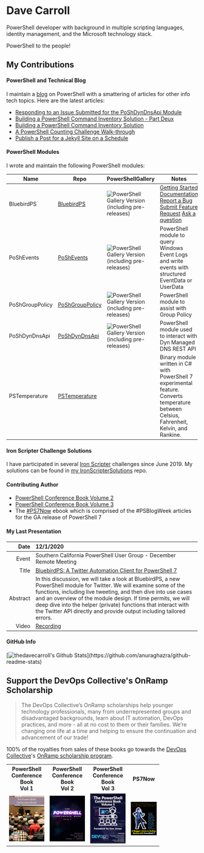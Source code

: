 # Dave Carroll

PowerShell developer with background in multiple scripting languages, identity management, and the Microsoft technology stack.

PowerShell to the people!

## My Contributions

#### PowerShell and Technical Blog

I maintain a [blog][blog] on PowerShell with a smattering of articles for other info tech topics.
Here are the latest articles:

<!-- <a href="https://bit.ly/thedavecarroll"><img src="https://raw.githubusercontent.com/thedavecarroll/thedavecarroll/main/images/powershell_anovelidea_org.png" width="400" alt="PowerShell: What A Novel Idea" /></a> -->

<!-- BLOG-POST-LIST:START -->
- [Responding to an Issue Submitted for the PoShDynDnsApi Module](https://powershell.anovelidea.org/powershell/responding-to-issue-submitted-for-poshdyndnsapi-module/)
- [Building a PowerShell Command Inventory Solution - Part Deux](https://powershell.anovelidea.org/powershell/powershell-command-inventory-part-deux/)
- [Building a PowerShell Command Inventory Solution](https://powershell.anovelidea.org/powershell/bulding-powershell-command-inventory-solution/)
- [A PowerShell Counting Challenge Walk-through](https://powershell.anovelidea.org/powershell/powershell-counting-challenge/)
- [Publish a Post for a Jekyll Site on a Schedule](https://powershell.anovelidea.org/blog/publish-post-jekyll-on-a-schedule/)
<!-- BLOG-POST-LIST:END -->

#### PowerShell Modules

I wrote and maintain the following PowerShell modules:

| Name            | Repo                                   | PowerShellGallery                  | Notes                                                                                                                                                                                                                    |
| --------------- | -------------------------------------- | ---------------------------------- | ------------------------------------------------------------------------------------------------------------------------------------------------------------------------------------------------------------------------ |
| BluebirdPS      | [BluebirdPS][BluebirdPSRepo]           | ![PowerShell Gallery Version (including pre-releases)](https://img.shields.io/powershellgallery/v/bluebirdps?color=blue&include_prereleases&label=PowerShell%20Gallery&logo=PowerShell&style=for-the-badge)           | [Getting Started][BluebirdPSGettingStarted] [Documentation][BluebirdPSDocumentation] [Report a Bug][BluebirdPSBugReport]  [Submit Feature Request][BluebirdPSFeatureRequest]  [Ask a question][BluebirdPSOpenDiscussion] |
| PoShEvents      | [PoShEvents][PoShEventsRepo]           | ![PowerShell Gallery Version (including pre-releases)](https://img.shields.io/powershellgallery/v/poshevents?color=blue&include_prereleases&label=PowerShell%20Gallery&logo=PowerShell&style=for-the-badge)           | PowerShell module to query Windows Event Logs and write events with structured EventData or UserData                                                                                                                     |
| PoShGroupPolicy | [PoShGroupPolicy][PoShGroupPolicyRepo] | ![PowerShell Gallery Version (including pre-releases)](https://img.shields.io/powershellgallery/v/poshgrouppolicy?color=blue&include_prereleases&label=PowerShell%20Gallery&logo=PowerShell&style=for-the-badge)  | PowerShell module to assist with Group Policy                                                                                                                                                                                                     |
| PoShDynDnsApi   | [PoShDynDnsApi][PoShDynDnsApiRepo]     | ![PowerShell Gallery Version (including pre-releases)](https://img.shields.io/powershellgallery/v/poshdyndnsapi?color=blue&include_prereleases&label=PowerShell%20Gallery&logo=PowerShell&style=for-the-badge)      | PowerShell module used to interact with Dyn Managed DNS REST API                                                                                                                                                                                            |
| PSTemperature   | [PSTemperature][PSTemperatureRepo]     |                                    | Binary module written in C# with PowerShell 7 experimental feature. Converts temperature between Celsius, Fahrenheit, Kelvin, and Rankine.                                                                               |

[PoShEvents]: https://bit.ly/PoShEvents
[PoShGroupPolicy]: https://bit.ly/PoShGroupPolicy
[PoShDynDnsApi]: https://bit.ly/PoShDynDnsApi
[PoShEventsRepo]: https://github.com/thedavecarroll/PoShEvents
[PoShGroupPolicyRepo]: https://github.com/thedavecarroll/PoShGroupPolicy
[PoShDynDnsApiRepo]: https://github.com/thedavecarroll/PoShDynDnsApi
[PSTemperatureRepo]: https://github.com/thedavecarroll/PSTemperature
[BluebirdPSRepo]: https://bit.ly/BluebirdPSRepo
[BluebirdPS]: https://bit.ly/BluebirdPS
[BluebirdPSGettingStarted]: https://bit.ly/BluebirdPSPrerequisites
[BluebirdPSDocumentation]: https://bit.ly/BluebirdPSDocs
[BluebirdPSBugReport]: https://bit.ly/BluebirdPSBugReport
[BluebirdPSFeatureRequest]: https://bit.ly/BluebirdPSFeatureRequest
[BluebirdPSOpenDiscussion]: https://bit.ly/BluebirdPSOpenDiscussion

#### Iron Scripter Challenge Solutions

I have participated in several [Iron Scripter][IronScripter] challenges since June 2019.
My solutions can be found in [my IronScripterSolutions][MyIronScripterSolutionsRepo] repo.

#### Contributing Author

* [PowerShell Conference Book Volume 2][psconfbook2]
* [PowerShell Conference Book Volume 3][psconfbook3]
* The [#PS7Now][ps7now] ebook which is comprised of the #PSBlogWeek articles for the GA release of PowerShell 7

#### My Last Presentation

|     Date | 12/1/2020                                                                                                                                                                                                                                                                                                                                                                                       |
| -------: | :---------------------------------------------------------------------------------------------------------------------------------------------------------------------------------------------------------------------------------------------------------------------------------------------------------------------------------------------------------------------------------------------- |
|    Event | Southern California PowerShell User Group - December Remote Meeting                                                                                                                                                                                                                                                                                                                             |
|    Title | [BluebirdPS: A Twitter Automation Client for PowerShell 7][SoCalBluebirdPS]                                                                                                                                                                                                                                                                                                                     |
| Abstract | In this discussion, we will take a look at BluebirdPS, a new PowerShell module for Twitter. We will examine some of the functions, including live tweeting, and then dive into use cases and an overview of the module design. If time permits, we will deep dive into the helper (private) functions that interact with the Twitter API directly and provide output including tailored errors. |
|    Video | [Recording][SoCalBluebirdPSVideo]                                                                                                                                                                                                                                                                                                                                                               |

#### GitHub Info

[![thedavecarroll's Github Stats](https://github-readme-stats.vercel.app/api?username=thedavecarroll&show_icons=true&hide_border=true")](https://github.com/anuraghazra/github-readme-stats)

<!-- <img align="left" alt="thedavecarroll's Github Stats" src="https://github-readme-stats.vercel.app/api?username=thedavecarroll&show_icons=true&hide_border=true" /> -->

## Support the DevOps Collective's OnRamp Scholarship

> The DevOps Collective’s OnRamp scholarships help younger technology professionals,
> many from underrepresented groups and disadvantaged backgrounds,
> learn about IT automation, DevOps practices, and more - all at no cost to them or their families.
> We’re changing one life at a time and helping to ensure the continuation and advancement of our trade!

100% of the royalties from sales of these books go towards the [DevOps Collective][devopsorg]'s [OnRamp scholarship program][onrampscholarship].

<table style="width:80%">
    <tr>
        <th>PowerShell Conference Book<br/>Vol 1</th>
        <th>PowerShell Conference Book<br/>Vol 2</th>
        <th>PowerShell Conference Book<br/>Vol 3</th>
        <th>PS7Now</th>
    </tr>
    <tr>
        <td><a href="https://leanpub.com/powershell-conference-book"><img src="https://raw.githubusercontent.com/thedavecarroll/thedavecarroll/main/images/psconfbookv1.jpg" width="150" alt="PowerShell Conference Book Volume 1" /></a></td>
        <td><a href="https://leanpub.com/psconfbook2"><img src="https://raw.githubusercontent.com/thedavecarroll/thedavecarroll/main/images/psconfbookv2.jpg" width="150" alt="PowerShell Conference Book Volume 2" /></a></td>
        <td><a href="https://leanpub.com/psconfbook3"><img src="https://raw.githubusercontent.com/thedavecarroll/thedavecarroll/main/images/psconfbookv3.jpg" width="150" alt="PowerShell Conference Book Volume 3" /></a></td>
        <td><a href="https://leanpub.com/ps7now"> <img src="https://raw.githubusercontent.com/thedavecarroll/thedavecarroll/main/images/ps7now.jpg" width="150" alt="PS7Now" /></a></td>
    <tr>
</table>

[blog]: https://bit.ly/thedavecarroll

[SoCalBluebirdPS]: 2020/SoCalPSUG-December/
[SoCalBluebirdPSVideo]: https://bit.ly/2I4Va4L
[IronScripter]: https://ironscripter.us/
[MyIronScripterSolutionsRepo]: https://github.com/thedavecarroll/IronScripterSolutions
[psconfbook1]: https://leanpub.com/powershell-conference-book
[psconfbook2]: https://leanpub.com/psconfbook2
[psconfbook3]: https://leanpub.com/psconfbook3
[ps7now]: https://leanpub.com/ps7now/
[devopsorg]: https://devopscollective.org/
[onrampscholarship]: https://events.devopscollective.org/OnRamp/Scholarship/
